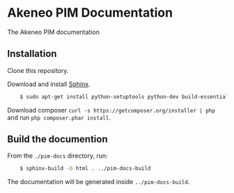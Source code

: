 Akeneo PIM Documentation
========================

The Akeneo PIM documentation

Installation
------------

Clone this repository.

Download and install [Sphinx](http://sphinx-doc.org/).
```bash
    $ sudo apt-get install python-setuptools python-dev build-essential
```

Download composer `curl -s https://getcomposer.org/installer | php` and run `php composer.phar install`.

Build the documention
---------------------

From the `./pim-docs` directory, run:

``` bash
    $ sphinx-build -b html . ../pim-docs-build
```

The documentation will be generated inside `../pim-docs-build`.
